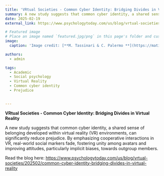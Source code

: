 ```yaml
---
title: 'VRtual Societies - Common Cyber Identity: Bridging Divides in Virtual Reality'
summary: A new study suggests that common cyber identity, a shared sense of belonging developed within virtual reality (VR) environments, can significantly reduce prejudice. By emphasizing cooperative interactions in VR, real-world social markers fade, fostering unity among avatars and improving attitudes, particularly implicit biases, towards outgroup members.
date: 2025-02-19
external_link: https://www.psychologytoday.com/us/blog/vrtual-societies/202502/common-cyber-identity-bridging-divides-in-virtual-reality

# Featured image
# Place an image named `featured.jpg/png` in this page's folder and customize its options here.
image:
  caption: 'Image credit: [**M. Tassinari & C. Palermo **](https://matildetassinari.com)'

authors:
  - admin

tags:
  - Academic
  - Social psychology
  - Virtual Reality
  - Common cyber identity
  - Prejudice

  
---
```

**VRtual Societies - Common Cyber Identity: Bridging Divides in Virtual Reality** 

A new study suggests that common cyber identity, a shared sense of belonging developed within virtual reality (VR) environments, can significantly reduce prejudice. By emphasizing cooperative interactions in VR, real-world social markers fade, fostering unity among avatars and improving attitudes, particularly implicit biases, towards outgroup members.

Read the blog here: https://www.psychologytoday.com/us/blog/vrtual-societies/202502/common-cyber-identity-bridging-divides-in-virtual-reality
